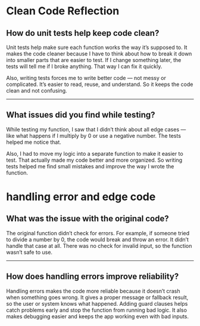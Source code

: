 # Clean Code Reflection

## How do unit tests help keep code clean?

Unit tests help make sure each function works the way it’s supposed to. It makes the code cleaner because I have to think about how to break it down into smaller parts that are easier to test. If I change something later, the tests will tell me if I broke anything. That way I can fix it quickly.

Also, writing tests forces me to write better code — not messy or complicated. It’s easier to read, reuse, and understand. So it keeps the code clean and not confusing.

---

## What issues did you find while testing?

While testing my function, I saw that I didn’t think about all edge cases — like what happens if I multiply by 0 or use a negative number. The tests helped me notice that.

Also, I had to move my logic into a separate function to make it easier to test. That actually made my code better and more organized. So writing tests helped me find small mistakes and improve the way I wrote the function.

# handling error and edge code

## What was the issue with the original code?

The original function didn’t check for errors. For example, if someone tried to divide a number by 0, the code would break and throw an error. It didn’t handle that case at all. There was no check for invalid input, so the function wasn’t safe to use.

---

## How does handling errors improve reliability?

Handling errors makes the code more reliable because it doesn’t crash when something goes wrong. It gives a proper message or fallback result, so the user or system knows what happened. Adding guard clauses helps catch problems early and stop the function from running bad logic. It also makes debugging easier and keeps the app working even with bad inputs.
